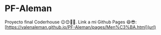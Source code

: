 # PF-Aleman
Proyecto final Coderhouse 😉😊💝💫.
Link a mi Github Pages 😄😎:
[https://valenaleman.github.io/PF-Aleman/pages/Men%C3%BA.html](url)
